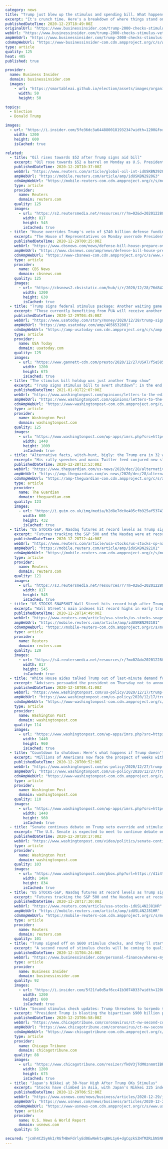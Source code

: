 ```yaml
---
category: news
title: "Trump just blew up the stimulus and spending bill. What happens now?"
excerpt: "It's crunch time. Here's a breakdown of where things stand on the stimulus agreement, the $2,000 direct payment proposal and what could happen next."
publishedDateTime: 2020-12-23T18:49:00Z
originalUrl: "https://www.businessinsider.com/trump-2000-checks-stimulus-veto-spending-bill-what-happens-now-2020-12"
webUrl: "https://www.businessinsider.com/trump-2000-checks-stimulus-veto-spending-bill-what-happens-now-2020-12"
ampWebUrl: "https://www.businessinsider.com/trump-2000-checks-stimulus-veto-spending-bill-what-happens-now-2020-12?amp"
cdnAmpWebUrl: "https://www-businessinsider-com.cdn.ampproject.org/c/s/www.businessinsider.com/trump-2000-checks-stimulus-veto-spending-bill-what-happens-now-2020-12?amp"
type: article
quality: 125
heat: 405
published: true

provider:
  name: Business Insider
  domain: businessinsider.com
  images:
    - url: "https://smartableai.github.io/election/assets/images/organizations/businessinsider.com-50x50.jpg"
      width: 50
      height: 50

topics:
  - Election
  - Donald Trump

images:
  - url: "https://i.insider.com/5fe36dc3a644880018193234?width=1200&format=jpeg"
    width: 1200
    height: 600
    isCached: true

related:
  - title: "Oil rises towards $52 after Trump signs aid bill"
    excerpt: "Oil rose towards $52 a barrel on Monday as U.S. President Donald Trump's signing of a coronavirus aid package and the start of a European vaccination campaign outweighed concern about weak near-term demand."
    publishedDateTime: 2020-12-28T10:37:00Z
    webUrl: "https://www.reuters.com/article/global-oil-int-idUSKBN2920G3"
    ampWebUrl: "https://mobile.reuters.com/article/amp/idUSKBN2920G3"
    cdnAmpWebUrl: "https://mobile-reuters-com.cdn.ampproject.org/c/s/mobile.reuters.com/article/amp/idUSKBN2920G3"
    type: article
    provider:
      name: Reuters
      domain: reuters.com
    quality: 125
    images:
      - url: "https://s2.reutersmedia.net/resources/r/?m=02&d=20201228&t=2&i=1545938712&w=&fh=545px&fw=&ll=&pl=&sq=&r=LYNXMPEGBR07D"
        width: 817
        height: 545
        isCached: true
  - title: "House overrides Trump's veto of $740 billion defense funding bill"
    excerpt: "The House of Representatives on Monday overrode President Trump's veto of an annual must-pass defense policy bill, teeing up what could be the first time Congress overrides a veto from Mr. Trump only weeks before he leaves office."
    publishedDateTime: 2020-12-29T00:25:00Z
    webUrl: "https://www.cbsnews.com/news/defense-bill-house-prepare-override-trump-veto/"
    ampWebUrl: "https://www.cbsnews.com/amp/news/defense-bill-house-prepare-override-trump-veto/"
    cdnAmpWebUrl: "https://www-cbsnews-com.cdn.ampproject.org/c/s/www.cbsnews.com/amp/news/defense-bill-house-prepare-override-trump-veto/"
    type: article
    provider:
      name: CBS News
      domain: cbsnews.com
    quality: 125
    images:
      - url: "https://cbsnews2.cbsistatic.com/hub/i/r/2020/12/28/76d8423f-8f35-455b-8ca3-709ab2e4e12a/thumbnail/1200x630g8/aae3459c19b7f076e1a4dce0bf41fb3f/gettyimages-1230310748.jpg"
        width: 1200
        height: 630
        isCached: true
  - title: "Trump signs federal stimulus package: Another waiting game for Guam"
    excerpt: "Those currently benefiting from PUA will receive another 11 weeks of assistance, and it will be possible to file new claims."
    publishedDateTime: 2020-12-29T04:45:00Z
    webUrl: "https://www.usatoday.com/story/money/2020/12/28/trump-signs-federal-stimulus-package-another-waiting-game-guam/4056532001/"
    ampWebUrl: "https://amp.usatoday.com/amp/4056532001"
    cdnAmpWebUrl: "https://amp-usatoday-com.cdn.ampproject.org/c/s/amp.usatoday.com/amp/4056532001"
    type: article
    provider:
      name: USA Today
      domain: usatoday.com
    quality: 125
    images:
      - url: "https://www.gannett-cdn.com/presto/2020/12/27/USAT/f5e585fb-71ca-4949-bb65-85ceecf55c4e-AP_Virus_Outbreak_Trump_Congress.jpg?auto=webp&crop=2101,1182,x0,y107&format=pjpg&width=1200"
        width: 1200
        height: 675
        isCached: true
  - title: "The stimulus bill holdup was just another Trump show"
    excerpt: "Trump signs stimulus bill to avert shutdown”: In the end, it was just another Trump show. Millions lost a week of unemployment benefits. Many more felt the anxiety of unpaid bills and facing eviction from their homes."
    publishedDateTime: 2021-01-01T22:07:00Z
    webUrl: "https://www.washingtonpost.com/opinions/letters-to-the-editor/the-stimulus-bill-holdup-was-just-another-trump-show/2020/12/30/724e1eac-4948-11eb-97b6-4eb9f72ff46b_story.html"
    ampWebUrl: "https://www.washingtonpost.com/opinions/letters-to-the-editor/the-stimulus-bill-holdup-was-just-another-trump-show/2020/12/30/724e1eac-4948-11eb-97b6-4eb9f72ff46b_story.html?outputType=amp"
    cdnAmpWebUrl: "https://www-washingtonpost-com.cdn.ampproject.org/c/s/www.washingtonpost.com/opinions/letters-to-the-editor/the-stimulus-bill-holdup-was-just-another-trump-show/2020/12/30/724e1eac-4948-11eb-97b6-4eb9f72ff46b_story.html?outputType=amp"
    type: article
    provider:
      name: Washington Post
      domain: washingtonpost.com
    quality: 125
    images:
      - url: "https://www.washingtonpost.com/wp-apps/imrs.php?src=https://arc-anglerfish-washpost-prod-washpost.s3.amazonaws.com/public/JBIWBCCFNEI6XLBKHLAPFOGO5M.jpg&w=1440"
        width: 1440
        height: 1009
        isCached: true
  - title: "Alternative facts, witch-hunt, bigly: the Trump era in 32 words and phrases"
    excerpt: "His rally speeches and manic Twitter feed conjured new slogans and insults or revived incendiary words"
    publishedDateTime: 2020-12-28T13:53:00Z
    webUrl: "https://www.theguardian.com/us-news/2020/dec/28/alternative-facts-bigly-witch-hunt-trump-era-words-phrases"
    ampWebUrl: "https://amp.theguardian.com/us-news/2020/dec/28/alternative-facts-bigly-witch-hunt-trump-era-words-phrases"
    cdnAmpWebUrl: "https://amp-theguardian-com.cdn.ampproject.org/c/s/amp.theguardian.com/us-news/2020/dec/28/alternative-facts-bigly-witch-hunt-trump-era-words-phrases"
    type: article
    provider:
      name: The Guardian
      domain: theguardian.com
    quality: 123
    images:
      - url: "https://i.guim.co.uk/img/media/b2d8e7dc0e405cfb925af5374328936efcf5936d/0_0_2400_1727/master/2400.jpg?width=300&quality=45&auto=format&fit=max&dpr=2&s=c270148cedd87019b9cd203b1d308194"
        width: 600
        height: 432
        isCached: true
  - title: "US STOCKS-S&P, Nasdaq futures at record levels as Trump signs stimulus aid bill"
    excerpt: "Futures tracking the S&P 500 and the Nasdaq were at record levels on Monday as President Donald Trump's move to sign into law a long-awaited $2.3 trillion pandemic aid bill bolstered bets on a vaccine-led economic recovery."
    publishedDateTime: 2020-12-28T12:44:00Z
    webUrl: "https://www.reuters.com/article/usa-stocks/us-stocks-sp-nasdaq-futures-at-record-levels-as-trump-signs-stimulus-aid-bill-idUSL4N2J81HR"
    ampWebUrl: "https://mobile.reuters.com/article/amp/idUSKBN292101"
    cdnAmpWebUrl: "https://mobile-reuters-com.cdn.ampproject.org/c/s/mobile.reuters.com/article/amp/idUSKBN292101"
    type: article
    provider:
      name: Reuters
      domain: reuters.com
    quality: 121
    images:
      - url: "https://s3.reutersmedia.net/resources/r/?m=02&d=20201228&t=2&i=1545959094&w=&fh=545px&fw=&ll=&pl=&sq=&r=LYNXMPEGBR0GQ"
        width: 817
        height: 545
        isCached: true
  - title: "US STOCKS SNAPSHOT-Wall Street hits record high after Trump signs fiscal aid bill"
    excerpt: "Wall Street's main indexes hit record highs in early trading on Monday as President Donald Trump's signing of a long-awaited $2.3 trillion pandemic aid bill bolstered bets on an economic recovery, helping financial and energy stocks."
    publishedDateTime: 2020-12-28T14:49:00Z
    webUrl: "https://www.reuters.com/article/usa-stocks/us-stocks-snapshot-wall-street-hits-record-high-after-trump-signs-fiscal-aid-bill-idUSL4N2J81TM"
    ampWebUrl: "https://mobile.reuters.com/article/amp/idUSKBN292101"
    cdnAmpWebUrl: "https://mobile-reuters-com.cdn.ampproject.org/c/s/mobile.reuters.com/article/amp/idUSKBN292101"
    type: article
    provider:
      name: Reuters
      domain: reuters.com
    quality: 120
    images:
      - url: "https://s4.reutersmedia.net/resources/r/?m=02&d=20201228&t=2&i=1545967675&w=&fh=545px&fw=&ll=&pl=&sq=&r=LYNXMPEGBR0KR"
        width: 817
        height: 545
        isCached: true
  - title: "White House aides talked Trump out of last-minute demand for stimulus checks as big as $2,000"
    excerpt: "Advisers persuaded the president on Thursday not to announce support for significantly bigger stimulus payments."
    publishedDateTime: 2020-12-18T08:41:00Z
    webUrl: "https://www.washingtonpost.com/us-policy/2020/12/17/trump-2000-stimulus-checks/"
    ampWebUrl: "https://www.washingtonpost.com/us-policy/2020/12/17/trump-2000-stimulus-checks/?outputType=amp"
    cdnAmpWebUrl: "https://www-washingtonpost-com.cdn.ampproject.org/c/s/www.washingtonpost.com/us-policy/2020/12/17/trump-2000-stimulus-checks/?outputType=amp"
    type: article
    provider:
      name: Washington Post
      domain: washingtonpost.com
    quality: 114
    images:
      - url: "https://www.washingtonpost.com/wp-apps/imrs.php?src=https://arc-anglerfish-washpost-prod-washpost.s3.amazonaws.com/public/TUGCMYSAL4I6XNMLCYR7MJTZMA.jpg&w=1440"
        width: 1440
        height: 960
        isCached: true
  - title: "Countdown to shutdown: Here’s what happens if Trump doesn’t enact the stimulus law by midnight Monday"
    excerpt: "Millions of Americans now face the prospect of weeks without unemployment payments, housing assistance and other critical coronavirus aid, as federal relief begins to evaporate amid Trump’s continued refusal to sign a $900 billion congressional stimulus deal into law."
    publishedDateTime: 2020-12-28T00:52:00Z
    webUrl: "https://www.washingtonpost.com/us-policy/2020/12/27/trump-shutdown-stimulus/"
    ampWebUrl: "https://www.washingtonpost.com/us-policy/2020/12/27/trump-shutdown-stimulus/?outputType=amp"
    cdnAmpWebUrl: "https://www-washingtonpost-com.cdn.ampproject.org/c/s/www.washingtonpost.com/us-policy/2020/12/27/trump-shutdown-stimulus/?outputType=amp"
    type: article
    provider:
      name: Washington Post
      domain: washingtonpost.com
    quality: 110
    images:
      - url: "https://www.washingtonpost.com/wp-apps/imrs.php?src=https://arc-anglerfish-washpost-prod-washpost.s3.amazonaws.com/public/PLMCRVSISEI6XF5WJ247OL7UNM.jpg&w=1440"
        width: 1440
        height: 960
        isCached: true
  - title: "Senate continues debate on Trump veto override and stimulus check increase"
    excerpt: "The U.S. Senate is expected to meet to continue debate on overriding President Trump's veto of the National Defense Authorization Act as well as considering increasing stimulus checks from $600 to $2,"
    publishedDateTime: 2020-12-30T20:17:00Z
    webUrl: "https://www.washingtonpost.com/video/politics/senate-continues-debate-on-trump-veto-override-and-stimulus-check-increase/2020/12/30/5f8e8c71-4173-4eae-a0fe-a1e7a32daba2_live.html"
    type: article
    provider:
      name: Washington Post
      domain: washingtonpost.com
    quality: 103
    images:
      - url: "https://www.washingtonpost.com/pbox.php?url=https://d1i4t8bqe7zgj6.cloudfront.net/12-30-2020/t_c810a8a84f124061bcb888aba817acd5_name_mcconnell_1229_scaled.jpg&w=1484&op=resize&opt=1&filter=antialias&t=20170517"
        width: 1484
        height: 834
        isCached: true
  - title: "US STOCKS-S&P, Nasdaq futures at record levels as Trump signs stimulus aid bill"
    excerpt: "Futures tracking the S&P 500 and the Nasdaq were at record levels on Monday as President Donald Trump's move to sign into law a long-awaited $2.3 trillion pandemic aid bill bolstered bets on a vaccine-led economic recovery."
    publishedDateTime: 2020-12-28T17:30:00Z
    webUrl: "https://www.reuters.com/article/usa-stocks-idUSL4N2J81HR"
    ampWebUrl: "https://mobile.reuters.com/article/amp/idUSL4N2J81HR"
    cdnAmpWebUrl: "https://mobile-reuters-com.cdn.ampproject.org/c/s/mobile.reuters.com/article/amp/idUSL4N2J81HR"
    type: article
    provider:
      name: Reuters
      domain: reuters.com
    quality: 101
  - title: "Trump signed off on $600 stimulus checks, and they'll start arriving by direct deposit this week"
    excerpt: "A second round of stimulus checks will be coming to qualifying Americans via direct deposit, paper check, or debit card by January 15."
    publishedDateTime: 2020-12-31T04:24:00Z
    webUrl: "https://www.businessinsider.com/personal-finance/wheres-my-second-stimulus-check-when-payments-coming-2020-12"
    type: article
    provider:
      name: Business Insider
      domain: businessinsider.com
    quality: 92
    images:
      - url: "https://i.insider.com/5f21fa0d5af6cc41b3074033?width=1200&format=jpeg"
        width: 1200
        height: 600
        isCached: true
  - title: "Second stimulus check updates: Trump threatens to torpedo $900 billion COVID-19 relief bill with new demands that fellow Republicans have opposed"
    excerpt: "President Trump is blasting the bipartisan $900 billion pandemic relief package that Congress just passed and is suggesting that he may not sign it."
    publishedDateTime: 2020-12-23T06:58:00Z
    webUrl: "https://www.chicagotribune.com/coronavirus/ct-nw-second-coronavirus-stimulus-check-updates-20201223-7ybevw6uafhtlfcodpayz73m3y-story.html"
    ampWebUrl: "https://www.chicagotribune.com/coronavirus/ct-nw-second-coronavirus-stimulus-check-updates-20201223-7ybevw6uafhtlfcodpayz73m3y-story.html?outputType=amp"
    cdnAmpWebUrl: "https://www-chicagotribune-com.cdn.ampproject.org/c/s/www.chicagotribune.com/coronavirus/ct-nw-second-coronavirus-stimulus-check-updates-20201223-7ybevw6uafhtlfcodpayz73m3y-story.html?outputType=amp"
    type: article
    provider:
      name: Chicago Tribune
      domain: chicagotribune.com
    quality: 88
    images:
      - url: "https://www.chicagotribune.com/resizer/fk0V3jTdM0znmmtIBR7USnL-RXg=/1200x0/top/cloudfront-us-east-1.images.arcpublishing.com/tronc/KADLT5AIRFDM3OFMKUQLBT5LBU"
        width: 1200
        height: 675
        isCached: true
  - title: "Japan's Nikkei at 30-Year High After Trump OKs Stimulus"
    excerpt: "Stocks have climbed in Asia, with Japan's Nikkei 225 index surging 2.7% to its highest close in more than 30 years on Tuesday."
    publishedDateTime: 2020-12-29T06:52:00Z
    webUrl: "https://www.usnews.com/news/business/articles/2020-12-29/japans-nikkei-at-30-year-high-after-trump-oks-stimulus"
    ampWebUrl: "https://www.usnews.com/news/business/articles/2020-12-29/japans-nikkei-at-30-year-high-after-trump-oks-stimulus?context=amp"
    cdnAmpWebUrl: "https://www-usnews-com.cdn.ampproject.org/c/s/www.usnews.com/news/business/articles/2020-12-29/japans-nikkei-at-30-year-high-after-trump-oks-stimulus?context=amp"
    type: article
    provider:
      name: U.S. News & World Report
      domain: usnews.com
    quality: 55

secured: "jcmh4CZ5yAkI/RGfHBeFdrlyEd0EwNektxqBHL1y6+dgCqzkSZHfMZRLbNSNR4YKDi5lOGJC5nyGV2YAB/0cuOE2AxOV/KMEEwrMRE1TofjtM8jR9EmAvirpMBdILMtVhtyZt0M3ME5JMnVOSGiOmUIcMMOqQ1/wvyJdXK54sT6RVPOYgmqyDJzjWeAocdszhdwxVnuP2tDg44Jkh9FMXygbPVQaGz9rnkMwYKp8QVb+dOFx33m89PcgjyNyRl31FWqE6w9VD7Ocg6G8CZqNgoaU9+VhSopX+RNri8Zrw+vc/QUjvvKlEnKxtFnrdsk5CEkqqoYFlYvk33bcF7Qw1fN1/H7JFjvG+OwhwWGiwLI=;DE7UGPdt6vcglayT+vMT1w=="
---
```



